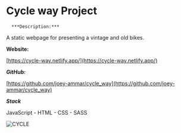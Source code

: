 # Cycle way Project

      ***Description:***

A static webpage for presenting a vintage and old bikes.

**Website:**

[https://cycle-way.netlify.app/](https://cycle-way.netlify.app/)

***GitHub:***

[https://github.com/joey-ammar/cycle_way](https://github.com/joey-ammar/cycle_way)

***Stack***

JavaScript -  HTML - CSS - SASS

![CYCLE](https://user-images.githubusercontent.com/66380080/123962067-57c68980-d9b1-11eb-9485-314f02ec3a8b.png)
